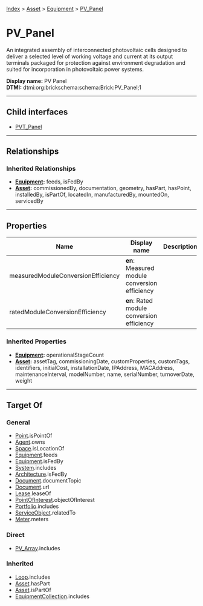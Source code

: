 [Index](../../../index.md) > [Asset](../../Asset.md) > [Equipment](../Equipment.md) > [PV_Panel](#)
# PV_Panel

An integrated assembly of interconnected photovoltaic cells designed to deliver a selected level of working voltage and current at its output terminals packaged for protection against environment degradation and suited for incorporation in photovoltaic power systems.


**Display name:** PV Panel<br />
**DTMI:** dtmi:org:brickschema:schema:Brick:PV_Panel;1

---

## Child interfaces
* [PVT_Panel](../Solar_Thermal_Collector/PVT_Panel.md)

---

## Relationships

### Inherited Relationships
* **[Equipment](../Equipment.md):** feeds, isFedBy
* **[Asset](../../Asset.md):** commissionedBy, documentation, geometry, hasPart, hasPoint, installedBy, isPartOf, locatedIn, manufacturedBy, mountedOn, servicedBy

---

## Properties

|Name|Display name|Description|Schema|Writable|
|-|-|-|-|-|
|measuredModuleConversionEfficiency|**en**: Measured module conversion efficiency||Microsoft.Azure.DigitalTwins.Parser.Models.DTObjectInfo|True|
|ratedModuleConversionEfficiency|**en**: Rated module conversion efficiency||Microsoft.Azure.DigitalTwins.Parser.Models.DTObjectInfo|True|
### Inherited Properties
* **[Equipment](../Equipment.md):** operationalStageCount
* **[Asset](../../Asset.md):** assetTag, commissioningDate, customProperties, customTags, identifiers, initialCost, installationDate, IPAddress, MACAddress, maintenanceInterval, modelNumber, name, serialNumber, turnoverDate, weight

---

## Target Of
### General
* [Point](../../../Point/Point.md).isPointOf
* [Agent](../../../Agent/Agent.md).owns
* [Space](../../../Space/Space.md).isLocationOf
* [Equipment](../Equipment.md).feeds
* [Equipment](../Equipment.md).isFedBy
* [System](../../../Collection/System/System.md).includes
* [Architecture](../../../Space/Architecture/Architecture.md).isFedBy
* [Document](../../../Information/Document/Document.md).documentTopic
* [Document](../../../Information/Document/Document.md).url
* [Lease](../../../Event/Lease.md).leaseOf
* [PointOfInterest](../../../Information/PointOfInterest.md).objectOfInterest
* [Portfolio](../../../Collection/Portfolio.md).includes
* [ServiceObject](../../../Information/ServiceObject/ServiceObject.md).relatedTo
* [Meter](../Meter/Meter.md).meters
### Direct
* [PV_Array](../../../Collection/PV_Array.md).includes
### Inherited
* [Loop](../../../Collection/Loop/Loop.md).includes
* [Asset](../../Asset.md).hasPart
* [Asset](../../Asset.md).isPartOf
* [EquipmentCollection](../../../Collection/Equipment-.md).includes
